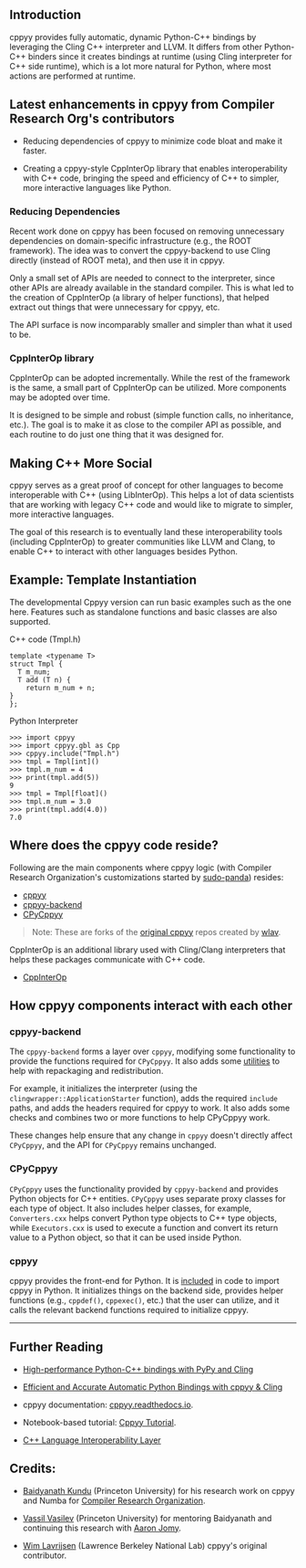 ## Introduction

cppyy provides fully automatic, dynamic Python-C++ bindings by leveraging the
Cling C++ interpreter and LLVM. It differs from other Python-C++ binders since
it creates bindings at runtime (using Cling interpreter for C++ side runtime),
which is a lot more natural for Python, where most actions are performed at
runtime. 

## Latest enhancements in cppyy from Compiler Research Org's contributors

- Reducing dependencies of cppyy to minimize code bloat and make it faster.

- Creating a cppyy-style CppInterOp library that enables interoperability with
  C++ code, bringing the speed and efficiency of C++ to simpler, more
  interactive languages like Python.

### Reducing Dependencies

Recent work done on cppyy has been focused on removing unnecessary dependencies
on domain-specific infrastructure (e.g., the ROOT framework). The idea was to
convert the cppyy-backend to use Cling directly (instead of ROOT meta), and
then use it in cppyy.

Only a small set of APIs are needed to connect to the interpreter, since
other APIs are already available in the standard compiler. This is what
led to the creation of CppInterOp (a library of helper functions), that
helped extract out things that were unnecessary for cppyy, etc.

The API surface is now incomparably smaller and simpler than what it
used to be.

### CppInterOp library

CppInterOp can be adopted incrementally. While the rest of the framework is the
same, a small part of CppInterOp can be utilized. More components may be
adopted over time.

It is designed to be simple and robust (simple function calls, no inheritance,
etc.). The goal is to make it as close to the compiler API as possible, and
each routine to do just one thing that it was designed for.

## Making C++ More Social

cppyy serves as a great proof of concept for other languages to become
interoperable with C++ (using LibInterOp). This helps a lot of data
scientists that are working with legacy C++ code and would like to
migrate to simpler, more interactive languages.

The goal of this research is to eventually land these interoperability tools
(including CppInterOp) to greater communities like LLVM and Clang, to enable
C++ to interact with other languages besides Python.

## Example: Template Instantiation

The developmental Cppyy version can run basic examples such as the one here.
Features such as standalone functions and basic classes are also supported.

C++ code (Tmpl.h)

```
template <typename T>
struct Tmpl {
  T m_num;
  T add (T n) {
    return m_num + n;
}
};
```

Python Interpreter

```
>>> import cppyy
>>> import cppyy.gbl as Cpp
>>> cppyy.include("Tmpl.h")
>>> tmpl = Tmpl[int]()
>>> tmpl.m_num = 4
>>> print(tmpl.add(5))
9
>>> tmpl = Tmpl[float]()
>>> tmpl.m_num = 3.0
>>> print(tmpl.add(4.0))
7.0
```

## Where does the cppyy code reside?

Following are the main components where cppyy logic (with Compiler Research
Organization's customizations started by [sudo-panda]) resides:

- [cppyy](https://github.com/compiler-research/cppyy)
- [cppyy-backend](https://github.com/compiler-research/cppyy-backend)
- [CPyCppyy](https://github.com/compiler-research/CPyCppyy)

> Note: These are forks of the [original cppyy] repos created by [wlav].

CppInterOp is an additional library used with Cling/Clang interpreters that
helps these packages communicate with C++ code.

- [CppInterOp]

## How cppyy components interact with each other

### cppyy-backend

The `cppyy-backend` forms a layer over `cppyy`, modifying some functionality to
provide the functions required for `CPyCppyy`. It also adds some [utilities] to
help with repackaging and redistribution.

For example, it initializes the interpreter (using the
`clingwrapper::ApplicationStarter` function), adds the required `include` paths,
and adds the headers required for cppyy to work. It also adds some checks and
combines two or more functions to help CPyCppyy work.

These changes help ensure that any change in `cppyy` doesn't directly affect
`CPyCppyy`, and the API for `CPyCppyy` remains unchanged.

### CPyCppyy

`CPyCppyy` uses the functionality provided by `cppyy-backend` and provides
Python objects for C++ entities. `CPyCppyy` uses separate proxy classes for each
type of object. It also includes helper classes, for example, `Converters.cxx`
helps convert Python type objects to C++ type objects, while `Executors.cxx` is
used to execute a function and convert its return value to a Python object, so
that it can be used inside Python.

### cppyy

cppyy provides the front-end for Python. It is [included] in code to import
cppyy in Python. It initializes things on the backend side, provides helper
functions (e.g., `cppdef()`, `cppexec()`, etc.) that the user can utilize, and
it calls the relevant backend functions required to initialize cppyy. 

---

## Further Reading

- [High-performance Python-C++ bindings with PyPy and Cling]

- [Efficient and Accurate Automatic Python Bindings with cppyy & Cling] 

- cppyy documentation: [cppyy.readthedocs.io].

- Notebook-based tutorial: [Cppyy Tutorial].

- [C++ Language Interoperability Layer]

## Credits:

- [Baidyanath Kundu] (Princeton University) for his research work on cppyy and
  Numba for [Compiler Research Organization].

- [Vassil Vasilev] (Princeton University) for mentoring Baidyanath and
  continuing this research with [Aaron Jomy].

- [Wim Lavrijsen] (Lawrence Berkeley National Lab) cppyy's original contributor.


[Vassil Vasilev]: https://github.com/vgvassilev

[Aaron Jomy]: https://github.com/maximusron

[Baidyanath Kundu]: https://github.com/sudo-panda

[Wim Lavrijsen]: https://github.com/wlav

[Compiler Research Organization]: https://compiler-research.org/

[High-performance Python-C++ bindings with PyPy and Cling]: http://cern.ch/wlav/Cppyy_LavrijsenDutta_PyHPC16.pdf

[Efficient and Accurate Automatic Python Bindings with cppyy & Cling]: https://arxiv.org/abs/2304.02712

[Cppyy Tutorial]: https://github.com/wlav/cppyy/blob/master/doc/tutorial/CppyyTutorial.ipynb

[wlav]: https://github.com/wlav

[original cppyy]: https://github.com/wlav/cppyy

[sudo-panda]: https://github.com/sudo-panda

[utilities]: https://cppyy.readthedocs.io/en/latest/utilities.html

[included]: https://cppyy.readthedocs.io/en/latest/starting.html

[cppyy.readthedocs.io]: http://cppyy.readthedocs.io/

[CppInterOp]: https://github.com/compiler-research/CppInterOp/tree/main

[C++ Language Interoperability Layer]: https://compiler-research.org/libinterop/